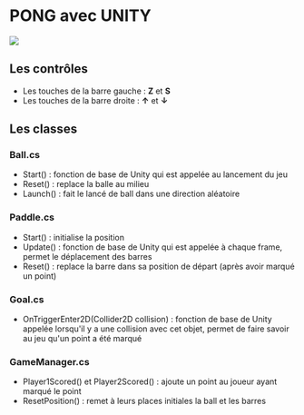 # PONG avec UNITY

<img src="https://upload.wikimedia.org/wikipedia/commons/f/f8/Pong.png">

## Les contrôles
- Les touches de la barre gauche : **Z** et **S** 
- Les touches de la barre droite : **↑** et **↓** 

## Les classes
### Ball.cs

- Start() : fonction de base de Unity qui est appelée au lancement du jeu
- Reset() : replace la balle au milieu
- Launch() : fait le lancé de ball dans une direction aléatoire

### Paddle.cs

- Start() : initialise la position
- Update() : fonction de base de Unity qui est appelée à chaque frame, permet le déplacement des barres
- Reset() : replace la barre dans sa position de départ (après avoir marqué un point)
  
### Goal.cs

- OnTriggerEnter2D(Collider2D collision) : fonction de base de Unity appelée lorsqu'il y a une collision avec cet objet, permet de faire savoir au jeu qu'un point a été marqué

### GameManager.cs

- Player1Scored() et Player2Scored() : ajoute un point au joueur ayant marqué le point
- ResetPosition() : remet à leurs places initiales la ball et les barres
